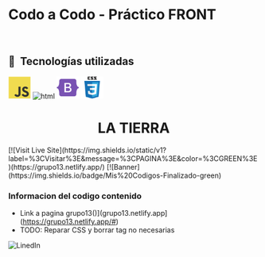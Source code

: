 # Codo a Codo - Práctico FRONT

<br>  

<h2> 🚀 &nbsp;Tecnologías utilizadas</h2>
<p align="left">

<img src="https://raw.githubusercontent.com/devicons/devicon/master/icons/javascript/javascript-original.svg" alt="javascript" width="45" height="45" />
<img src="https://cdn.jsdelivr.net/gh/devicons/devicon/icons/html5/html5-original.svg" alt="html" width="45" height="45"/>
<img src="https://raw.githubusercontent.com/devicons/devicon/master/icons/bootstrap/bootstrap-plain.svg" alt="bootstrap" width="45" height="45" />
<img src="https://raw.githubusercontent.com/devicons/devicon/master/icons/css3/css3-original-wordmark.svg" alt="css3" width="45" height="45" />


<h1 align="center">
    LA TIERRA
</h1>
[![Visit Live Site](https://img.shields.io/static/v1?label=%3CVisitar%3E&message=%3CPAGINA%3E&color=%3CGREEN%3E)(https://grupo13.netlify.app/)
[![Banner](https://img.shields.io/badge/Mis%20Codigos-Finalizado-green)

### Informacion del codigo contenido
- Link a pagina grupo13()](grupo13.netlify.app](https://grupo13.netlify.app/#)
- TODO: Reparar CSS y borrar tag no necesarias


![LinedIn](https://logodownload.org/wp-content/uploads/2019/03/linkedin-logo-6.png)
